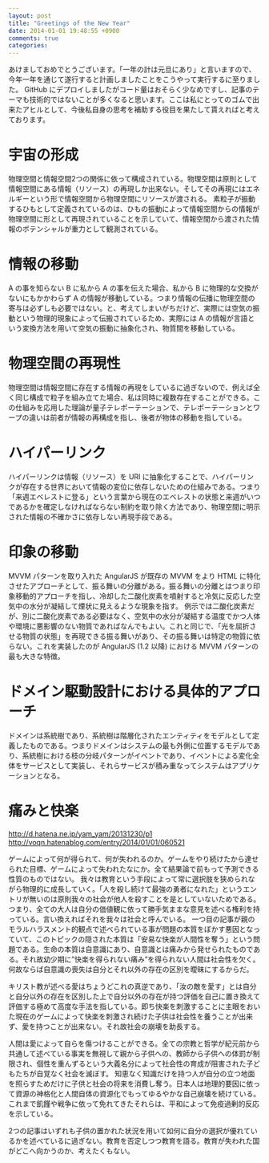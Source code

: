 ```yaml
---
layout: post
title: "Greetings of the New Year"
date: 2014-01-01 19:48:55 +0900
comments: true
categories: 
---
```


あけましておめでとうございます。「一年の計は元旦にあり」と言いますので、今年一年を通じて遂行すると計画しましたことをこうやって実行するに至りました。
GitHub にデプロイしましたがコード量はおそらく少なめですし、記事のテーマも技術的ではないことが多くなると思います。ここは私にとってのゴムで出来たアヒルとして、今後私自身の思考を補助する役目を果たして貰えればと考えております。

# 宇宙の形成

物理空間と情報空間2つの関係に依って構成されている。物理空間は原則として情報空間にある情報（リソース）の再現しか出来ない。そしてその再現にはエネルギーという形で情報空間から物理空間にリソースが渡される。
素粒子が振動するひもとして定義されているのは、ひもの振動によって情報空間からの情報が物理空間に形として再現されていることを示していて、情報空間から渡された情報のポテンシャルが重力として観測されている。

# 情報の移動

A の事を知らない B に私から A の事を伝えた場合、私から B に物理的な交換がないにもかかわらず A の情報が移動している。つまり情報の伝播に物理空間の寄与は必ずしも必要ではない。と、考えてしまいがちだけど、実際には空気の振動という物理的現象によって伝搬されているため、実際には A の情報が言語という変換方法を用いて空気の振動に抽象化され、物質間を移動している。

# 物理空間の再現性

物理空間は情報空間に存在する情報の再現をしているに過ぎないので、例えば全く同じ構成で粒子を組み立てた場合、私は同時に複数存在することができる。この仕組みを応用した理論が量子テレポーテーションで、テレポーテーションとワープの違いは前者が情報の再構成を指し、後者が物体の移動を指している。

# ハイパーリンク

ハイパーリンクは情報（リソース）を URI に抽象化することで、ハイパーリンクが存在する世界において情報の変位に依存しないための仕組みである。つまり「来週エベレストに登る」という言葉から現在のエベレストの状態と来週がいつであるかを確定しなければならない制約を取り除く方法であり、物理空間に明示された情報の不確かさに依存しない再現手段である。

# 印象の移動

MVVM パターンを取り入れた AngularJS が既存の MVVM をより HTML に特化させたアプローチとして、振る舞いの分離がある。振る舞いの分離とはつまり印象移動的アプローチを指し、冷却した二酸化炭素を噴射すると冷気に反応した空気中の水分が凝結して煙状に見えるような現象を指す。
例示では二酸化炭素だが、別に二酸化炭素である必要はなく、空気中の水分が凝結する温度でかつ人体や環境に悪影響のない物質であればなんでもよい。これと同じで、「光を屈折させる物質の状態」を再現できる振る舞いがあり、その振る舞いは特定の物質に依らない。これを実装したのが AngularJS (1.2 以降) における MVVM パターンの最も大きな特徴。

# ドメイン駆動設計における具体的アプローチ

ドメインは系統樹であり、系統樹は階層化されたエンティティをモデルとして定義したものである。つまりドメインはシステムの最も外側に位置するモデルであり、系統樹における枝の分岐パターンがイベントであり、イベントによる変化全体をサービスとして実装し、それらサービスが積み重なってシステムはアプリケーションとなる。

# 痛みと快楽

http://d.hatena.ne.jp/yam_yam/20131230/p1
http://voqn.hatenablog.com/entry/2014/01/01/060521

ゲームによって何が得られて、何が失われるのか。ゲームをやり続けたから達せられた目標、ゲームによって失われたなにか。全て結果論で前もって予測できる性質のものではない。
我々は教育という手段によって常に選択肢を狭められながら物理的に成長していく。「人を殺し続けて最強の勇者になれた」というエントリが無いのは原則我々の社会が他人を殺すことを是としていないためである。つまり、全ての大人は自分の価値観に依って勝手気ままな意見を述べる権利を持っている。言い換えればそれを我々は社会と呼んでいる。
一つ目の記事が親のモラルハラスメント的観点で述べられている事が問題の本質をぼかす悪因となっていて、このトピックの隠された本質は「安易な快楽が人間性を奪う」という問題である。生命の本質は自意識にあり、自意識とは痛みから発せられたものである。それ故幼少期に”快楽を得られない痛み”を得られない人間は社会性を欠く。何故ならば自意識の喪失は自分とそれ以外の存在の区別を曖昧にするからだ。

キリスト教が述べる愛はちょうどこれの真逆であり、「汝の敵を愛す」とは自分と自分以外の存在を区別した上で自分以外の存在が持つ評価を自己に置き換えて評価する極めて高度な手法を指している。即ち快楽を刺激することに主眼をおいた現在のゲームによって快楽を刺激され続けた子供は社会性を養うことが出来ず、愛を持つことが出来ない。それ故社会の崩壊を助長する。

人間は愛によって自らを傷つけることができる。全ての宗教と哲学が紀元前から共通して述べている事実を無視して親から子供への、教師から子供への体罰が制限され、個性を重んずるという大義名分によって社会性の育成が阻害された子どもたちが自覚なく社会を滅ぼす。
知恵なく知識だけを持つ人が自分の立つ地面を照らすためだけに子供と社会の将来を消費し奪う。日本人は地理的要因に依って資源の神格化と人間自体の資源化でもってゆるやかな自己崩壊を続けている。これまで飢饉や戦争に依って免れてきたそれらは、平和によって免疫過剰的反応を示している。

2つの記事はいずれも子供の置かれた状況を用いて如何に自分の選択が優れているかを述べているに過ぎない。教育を否定しつつ教育を語る。教育が失われた国がどこへ向かうのか、考えたくもない。